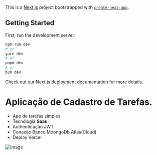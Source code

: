 This is a [Next.js](https://nextjs.org/) project bootstrapped with [`create-next-app`](https://github.com/vercel/next.js/tree/canary/packages/create-next-app).

## Getting Started

First, run the development server:

```bash
npm run dev
# or
yarn dev
# or
pnpm dev
# or
bun dev
```


Check out our [Next.js deployment documentation](https://nextjs.org/docs/deployment) for more details.
# Aplicação de Cadastro de Tarefas.
- App de tarefas simples
- Tecnólogia **Saas**
- Authenticação JWT
- Conexão Banco MoongoDb Atlas(Cloud)
- Deploy Vercel
  
![image](https://github.com/CMeskita/tarefas-app/assets/30234377/d39b4891-cf18-4d13-a84f-1b67be982a8a)

